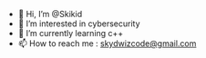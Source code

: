 - 👋 Hi, I’m @Skikid
- 👀 I’m interested in cybersecurity
- 🌱 I’m currently learning c++
- 📫 How to reach me : skydwizcode@gmail.com 

<!---
Skikid/Skikid is a ✨ special ✨ repository because its `README.md` (this file) appears on your GitHub profile.
You can click the Preview link to take a look at your changes.
--->
